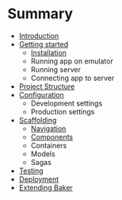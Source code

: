 # Summary

* [Introduction](README.md)
* [Getting started](gettingstarted/README.md)
    * [Installation](gettingstarted/installation.md)
    * Running app on emulator
    * Running server
    * Connecting app to server
* [Project Structure](structure/README.md)
* [Configuration](configuration/README.md)
    * Development settings
    * Production settings
* [Scaffolding](scaffolding/README.md)
    * [Navigation](scaffolding/navigation.md)
    * [Components](scaffolding/components.md)
    * Containers
    * Models
    * Sagas
* [Testing](testing/README.md)
* [Deployment](deployment/README.md)
* [Extending Baker](extending/README.md)

